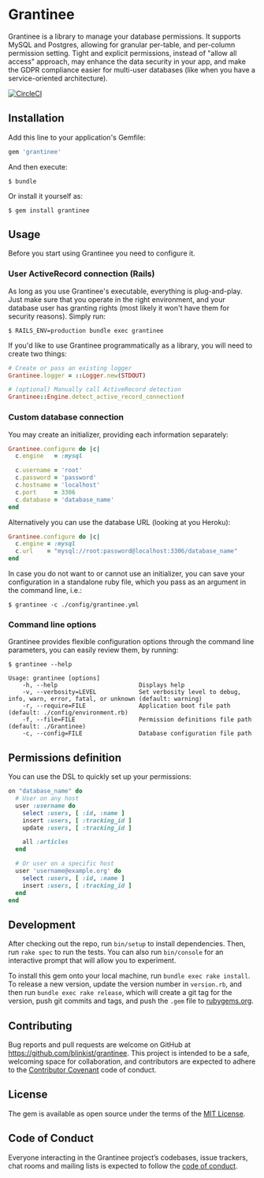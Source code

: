 # Grantinee

Grantinee is a library to manage your database permissions. It supports MySQL and Postgres, allowing for granular per-table, and per-column permission setting. Tight and explicit permissions, instead of "allow all access" approach, may enhance the data security in your app, and make the GDPR compliance easier for multi-user databases (like when you have a service-oriented architecture).

[![CircleCI](https://circleci.com/gh/blinkist/grantinee/tree/master.svg?style=svg&circle-token=be47ddf3e39aa44795797ae40c06bd42144ad888)](https://circleci.com/gh/blinkist/grantinee/tree/master)

## Installation

Add this line to your application's Gemfile:

```ruby
gem 'grantinee'
```

And then execute:

    $ bundle

Or install it yourself as:

    $ gem install grantinee

## Usage

Before you start using Grantinee you need to configure it.

### User ActiveRecord connection (Rails)

As long as you use Grantinee's executable, everything is plug-and-play. Just make sure that you operate in the right environment, and your database user has granting rights (most likely it won't have them for security reasons). Simply run:

    $ RAILS_ENV=production bundle exec grantinee

If you'd like to use Grantinee programmatically as a library, you will need to create two things:

```ruby
# Create or pass an existing logger
Grantinee.logger = ::Logger.new(STDOUT)

# (optional) Manually call ActiveRecord detection
Grantinee::Engine.detect_active_record_connection!
```

### Custom database connection

You may create an initializer, providing each information separately:

```ruby
Grantinee.configure do |c|
  c.engine   = :mysql

  c.username = 'root'
  c.password = 'password'
  c.hostname = 'localhost'
  c.port     = 3306
  c.database = 'database_name'
end
```

Alternatively you can use the database URL (looking at you Heroku):

```ruby
Grantinee.configure do |c|
  c.engine = :mysql
  c.url    = "mysql://root:password@localhost:3306/database_name"
end
```

In case you do not want to or cannot use an initializer, you can save your configuration in a standalone ruby file, which you pass as an argument in the command line, i.e.:

    $ grantinee -c ./config/grantinee.yml

### Command line options

Grantinee provides flexible configuration options through the command line parameters, you can easily review them, by running:

    $ grantinee --help

```
Usage: grantinee [options]
    -h, --help                       Displays help
    -v, --verbosity=LEVEL            Set verbosity level to debug, info, warn, error, fatal, or unknown (default: warning)
    -r, --require=FILE               Application boot file path (default: ./config/environment.rb)
    -f, --file=FILE                  Permission definitions file path (default: ./Grantinee)
    -c, --config=FILE                Database configuration file path
```

## Permissions definition

You can use the DSL to quickly set up your permissions:

```ruby
on "database_name" do
  # User on any host
  user :username do
    select :users, [ :id, :name ]
    insert :users, [ :tracking_id ]
    update :users, [ :tracking_id ]

    all :articles
  end

  # Or user on a specific host
  user 'username@example.org' do
    select :users, [ :id, :name ]
    insert :users, [ :tracking_id ]
  end
end

```

## Development

After checking out the repo, run `bin/setup` to install dependencies. Then, run `rake spec` to run the tests. You can also run `bin/console` for an interactive prompt that will allow you to experiment.

To install this gem onto your local machine, run `bundle exec rake install`. To release a new version, update the version number in `version.rb`, and then run `bundle exec rake release`, which will create a git tag for the version, push git commits and tags, and push the `.gem` file to [rubygems.org](https://rubygems.org).

## Contributing

Bug reports and pull requests are welcome on GitHub at https://github.com/blinkist/grantinee. This project is intended to be a safe, welcoming space for collaboration, and contributors are expected to adhere to the [Contributor Covenant](http://contributor-covenant.org) code of conduct.

## License

The gem is available as open source under the terms of the [MIT License](https://opensource.org/licenses/MIT).

## Code of Conduct

Everyone interacting in the Grantinee project’s codebases, issue trackers, chat rooms and mailing lists is expected to follow the [code of conduct](https://github.com/[USERNAME]/grantinee/blob/master/CODE_OF_CONDUCT.md).
